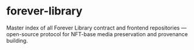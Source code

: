 # forever-library
Master index of all Forever Library contract and frontend repositories — open-source protocol for NFT-base media preservation and provenance building.
